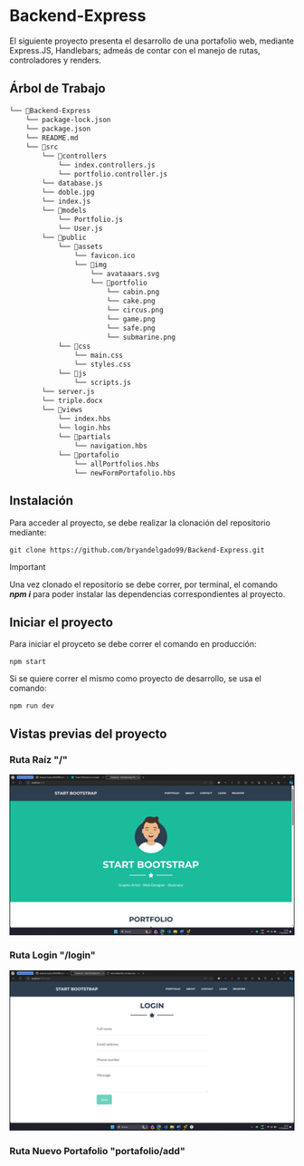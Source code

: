 # Backend-Express

El siguiente proyecto presenta el desarrollo de una portafolio web, mediante Express.JS, Handlebars; admeás de contar con el manejo de rutas, controladores y renders.

## Árbol de Trabajo
```
└── 📁Backend-Express
    └── package-lock.json
    └── package.json
    └── README.md
    └── 📁src
        └── 📁controllers
            └── index.controllers.js
            └── portfolio.controller.js
        └── database.js
        └── doble.jpg
        └── index.js
        └── 📁models
            └── Portfolio.js
            └── User.js
        └── 📁public
            └── 📁assets
                └── favicon.ico
                └── 📁img
                    └── avataaars.svg
                    └── 📁portfolio
                        └── cabin.png
                        └── cake.png
                        └── circus.png
                        └── game.png
                        └── safe.png
                        └── submarine.png
            └── 📁css
                └── main.css
                └── styles.css
            └── 📁js
                └── scripts.js
        └── server.js
        └── triple.docx
        └── 📁views
            └── index.hbs
            └── login.hbs
            └── 📁partials
                └── navigation.hbs
            └── 📁portafolio
                └── allPortfolios.hbs
                └── newFormPortafolio.hbs
```

## Instalación
Para acceder al proyecto, se debe realizar la clonación del repositorio mediante:
~~~
git clone https://github.com/bryandelgado99/Backend-Express.git
~~~
> [!IMPORTANT]
> Una vez clonado el repositorio se debe correr, por terminal, el comando *__npm i__* para poder instalar las dependencias correspondientes al proyecto.

## Iniciar el proyecto
Para iniciar el proyceto se debe correr el comando en producción:
~~~
npm start
~~~

Si se quiere correr el mismo como proyecto de desarrollo, se usa el comando:
~~~
npm run dev
~~~

## Vistas previas del proyecto
### Ruta Raíz "/"
![](https://github.com/bryandelgado99/Backend-Express/blob/d18646c77b32a0b02208802c4ce19f70fb7b467c/images/home.png)

### Ruta Login "/login"
![](https://github.com/bryandelgado99/Backend-Express/blob/a8e4ba9490d12b4e127a9dff32591d42e0af4785/images/login.png)

### Ruta Nuevo Portafolio "portafolio/add"
![]()
